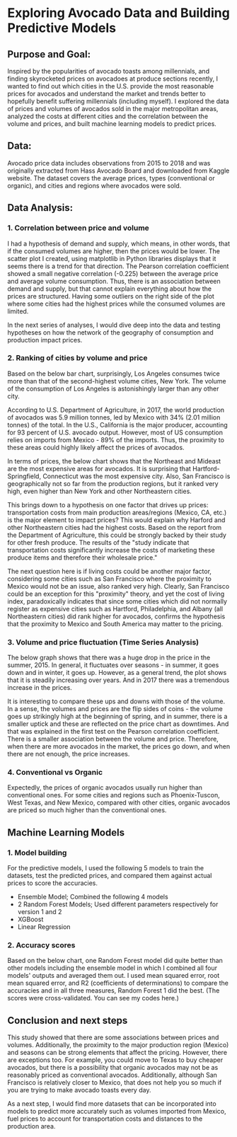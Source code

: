 # Exploring Avocado Data and Building Predictive Models
## Purpose and Goal:
Inspired by the popularities of avocado toasts among millennials, and finding skyrocketed prices on avocadoes at produce sections recently, I wanted to find out which cities in the U.S. provide the most reasonable prices for avocados and understand the market and trends better to hopefully benefit suffering millennials (including myself). I explored the data of prices and volumes of avocados sold in the major metropolitan areas, analyzed the costs at different cities and the correlation between the volume and prices, and built machine learning models to predict prices.

## Data:
Avocado price data includes observations from 2015 to 2018 and was originally extracted from Hass Avocado Board and downloaded from Kaggle website. The dataset covers the average prices, types (conventional or organic), and cities and regions where avocados were sold.

## Data Analysis:

### 1. Correlation between price and volume
I had a hypothesis of demand and supply, which means, in other words, that if the consumed volumes are higher, then the prices would be lower. The scatter plot I created, using matplotlib in Python libraries displays that it seems there is a trend for that direction. The Pearson correlation coefficient showed a small negative correlation (-0.225) between the average price and average volume consumption. Thus, there is an association between demand and supply, but that cannot explain everything about how the prices are structured. Having some outliers on the right side of the plot where some cities had the highest prices while the consumed volumes are limited. 

In the next series of analyses, I would dive deep into the data and testing hypotheses on how the network of the geography of consumption and production impact prices.

### 2. Ranking of cities by volume and price
Based on the below bar chart, surprisingly, Los Angeles consumes twice more than that of the second-highest volume cities, New York. The volume of the consumption of Los Angeles is astonishingly larger than any other city.

According to U.S. Department of Agriculture, in 2017, the world production of avocados was 5.9 million tonnes, led by Mexico with 34% (2.01 million tonnes) of the total. In the U.S., California is the major producer, accounting for 93 percent of U.S. avocado output. However, most of US consumption relies on imports from Mexico - 89% of the imports. Thus, the proximity to these areas could highly likely affect the prices of avocados.

In terms of prices, the below chart shows that the Northeast and Mideast are the most expensive areas for avocados. It is surprising that Hartford-Springfield, Connecticut was the most expensive city. Also, San Francisco is geographically not so far from the production regions, but it ranked very high, even higher than New York and other Northeastern cities.

This brings down to a hypothesis on one factor that drives up prices: transportation costs from main production areas/regions (Mexico, CA, etc.) is the major element to impact prices? This would explain why Harford and other Northeastern cities had the highest costs. Based on the report from the Department of Agriculture, this could be strongly backed by their study for other fresh produce. The results of the "study indicate that transportation costs significantly increase the costs of marketing these produce items and therefore their wholesale price." 

The next question here is if living costs could be another major factor, considering some cities such as San Francisco where the proximity to Mexico would not be an issue, also ranked very high. Clearly, San Francisco could be an exception for this "proximity" theory, and yet the cost of living index, paradoxically indicates that since some cities which did not normally register as expensive cities such as Hartford, Philadelphia, and Albany (all Northeastern cities) did rank higher for avocados, confirms the hypothesis that the proximity to Mexico and South America may matter to the pricing.


### 3. Volume and price fluctuation (Time Series Analysis)
The below graph shows that there was a huge drop in the price in the summer, 2015. In general, it fluctuates over seasons - in summer, it goes down and in winter, it goes up. However, as a general trend, the plot shows that it is steadily increasing over years. And in 2017 there was a tremendous increase in the prices.

It is interesting to compare these ups and downs with those of the volume. In a sense, the volumes and prices are the flip sides of coins - the volume goes up strikingly high at the beginning of spring, and in summer, there is a smaller uptick and these are reflected on the price chart as downtimes. And that was explained in the first test on the Pearson correlation coefficient. There is a smaller association between the volume and price. Therefore, when there are more avocados in the market, the prices go down, and when there are not enough, the price increases.

### 4. Conventional vs Organic
Expectedly, the prices of organic avocados usually run higher than conventional ones. For some cities and regions such as Phoenix-Tuscon, West Texas, and New Mexico, compared with other cities, organic avocados are priced so much higher than the conventional ones.


## Machine Learning Models
### 1. Model building
For the predictive models, I used the following 5 models to train the datasets, test the predicted prices, and compared them against actual prices to score the accuracies. 

- Ensemble Model; Combined the following 4 models
- 2 Random Forest Models; Used different parameters respectively for version 1 and 2
- XGBoost
- Linear Regression

### 2. Accuracy scores
Based on the below chart, one Random Forest model did quite better than other models including the ensemble model in which I combined all four models' outputs and averaged them out. I used mean squared error, root mean squared error, and R2 (coefficients of determinations) to compare the accuracies and in all three measures, Random Forest 1 did the best.  (The scores were cross-validated. You can see my codes here.) 


## Conclusion and next steps
This study showed that there are some associations between prices and volumes. Additionally, the proximity to the major production region (Mexico) and seasons can be strong elements that affect the pricing. However, there are exceptions too. For example, you could move to Texas to buy cheaper avocados, but there is a possibility that organic avocados may not be as reasonably priced as conventional avocados. Additionally, although San Francisco is relatively closer to Mexico, that does not help you so much if you are trying to make avocado toasts every day.

As a next step, I would find more datasets that can be incorporated into models to predict more accurately such as volumes imported from Mexico, fuel prices to account for transportation costs and distances to the production area.

